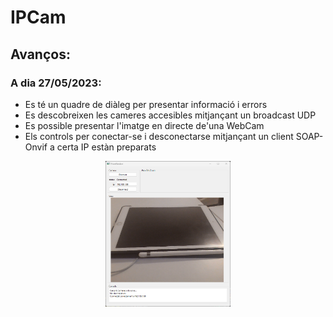 # IPCam

## Avanços:

### A dia 27/05/2023:
- Es té un quadre de diàleg per presentar informació i errors
- Es descobreixen les cameres accesibles mitjançant un broadcast UDP
- Es possible presentar l'imatge en directe de'una WebCam
- Els controls per conectar-se i desconectarse mitjançant un client SOAP-Onvif a certa IP estàn preparats
<p align="center">
<img src="etc/img/UI-27-05-2023.png"  width="200" height="auto">
</p>

